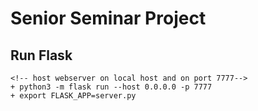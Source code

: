 # Senior Seminar Project


## Run Flask
	<!-- host webserver on local host and on port 7777--> 
	+ python3 -m flask run --host 0.0.0.0 -p 7777
	+ export FLASK_APP=server.py
 
